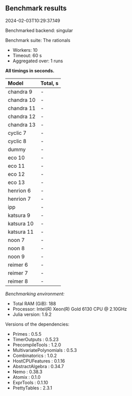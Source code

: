 ## Benchmark results

2024-02-03T10:29:37.149

Benchmarked backend: singular

Benchmark suite: The rationals

- Workers: 10
- Timeout: 60 s
- Aggregated over: 1 runs

**All timings in seconds.**

|Model|Total, s|
|:----|---|
|chandra 9| - |
|chandra 10| - |
|chandra 11| - |
|chandra 12| - |
|chandra 13| - |
|cyclic 7| - |
|cyclic 8| - |
|dummy| - |
|eco 10| - |
|eco 11| - |
|eco 12| - |
|eco 13| - |
|henrion 6| - |
|henrion 7| - |
|ipp| - |
|katsura 9| - |
|katsura 10| - |
|katsura 11| - |
|noon 7| - |
|noon 8| - |
|noon 9| - |
|reimer 6| - |
|reimer 7| - |
|reimer 8| - |

*Benchmarking environment:*

* Total RAM (GiB): 188
* Processor: Intel(R) Xeon(R) Gold 6130 CPU @ 2.10GHz
* Julia version: 1.9.2

Versions of the dependencies:

* Primes : 0.5.5
* TimerOutputs : 0.5.23
* PrecompileTools : 1.2.0
* MultivariatePolynomials : 0.5.3
* Combinatorics : 1.0.2
* HostCPUFeatures : 0.1.16
* AbstractAlgebra : 0.34.7
* Nemo : 0.38.3
* Atomix : 0.1.0
* ExprTools : 0.1.10
* PrettyTables : 2.3.1
